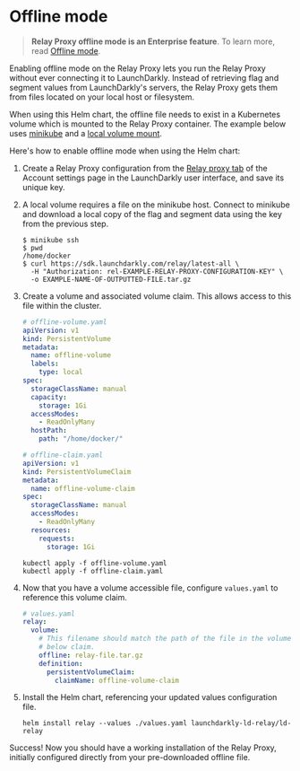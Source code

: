 # Offline mode

> **Relay Proxy offline mode is an Enterprise feature**. To learn more, read [Offline mode][offline].

Enabling offline mode on the Relay Proxy lets you run the Relay Proxy without ever connecting it to LaunchDarkly. Instead of retrieving flag and segment values from LaunchDarkly's servers, the Relay Proxy gets them from files located on your local host or filesystem.

When using this Helm chart, the offline file needs to exist in a Kubernetes volume which is mounted to the Relay Proxy container. The example below uses [minikube] and a [local volume mount][local-volume].

Here's how to enable offline mode when using the Helm chart:

1. Create a Relay Proxy configuration from the [Relay proxy tab][proxy-tab] of the Account settings page in the LaunchDarkly user interface, and save its unique key.
2. A local volume requires a file on the minikube host. Connect to minikube and download a local copy of the flag and segment data using the key from the previous step.

    ```shell
    $ minikube ssh
    $ pwd
    /home/docker
    $ curl https://sdk.launchdarkly.com/relay/latest-all \
      -H "Authorization: rel-EXAMPLE-RELAY-PROXY-CONFIGURATION-KEY" \
      -o EXAMPLE-NAME-OF-OUTPUTTED-FILE.tar.gz
    ```

3. Create a volume and associated volume claim. This allows access to this file within the cluster.

    ```yaml
    # offline-volume.yaml
    apiVersion: v1
    kind: PersistentVolume
    metadata:
      name: offline-volume
      labels:
        type: local
    spec:
      storageClassName: manual
      capacity:
        storage: 1Gi
      accessModes:
        - ReadOnlyMany
      hostPath:
        path: "/home/docker/"

    # offline-claim.yaml
    apiVersion: v1
    kind: PersistentVolumeClaim
    metadata:
      name: offline-volume-claim
    spec:
      storageClassName: manual
      accessModes:
        - ReadOnlyMany
      resources:
        requests:
          storage: 1Gi
    ```

    ```shell
    kubectl apply -f offline-volume.yaml
    kubectl apply -f offline-claim.yaml
    ```

4. Now that you have a volume accessible file, configure `values.yaml` to reference this volume claim.

    ```yaml
    # values.yaml
    relay:
      volume:
        # This filename should match the path of the file in the volume used in the
        # below claim.
        offline: relay-file.tar.gz
        definition:
          persistentVolumeClaim:
            claimName: offline-volume-claim
    ```

5. Install the Helm chart, referencing your updated values configuration file.

    ```shell
    helm install relay --values ./values.yaml launchdarkly-ld-relay/ld-relay
    ```

Success! Now you should have a working installation of the Relay Proxy, initially configured directly from your pre-downloaded offline file.

[minikube]: https://minikube.sigs.k8s.io/docs/start/
[offline]: https://docs.launchdarkly.com/home/relay-proxy/offline
[proxy-tab]: https://app.launchdarkly.com/settings/relay
[local-volume]: https://kubernetes.io/docs/concepts/storage/volumes/#local
